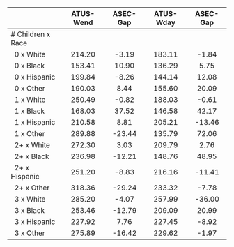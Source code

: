 
|                      |    ATUS-Wend |     ASEC-Gap |    ATUS-Wday |     ASEC-Gap |
| -------------------- | :----------: | :----------: | :----------: | :----------: |
| # Children x Race    |              |              |              |              |
| &nbsp;&nbsp;0 x White |       214.20 |        -3.19 |       183.11 |        -1.84 |
| &nbsp;&nbsp;0 x Black |       153.41 |        10.90 |       136.29 |         5.75 |
| &nbsp;&nbsp;0 x Hispanic |       199.84 |        -8.26 |       144.14 |        12.08 |
| &nbsp;&nbsp;0 x Other |       190.03 |         8.44 |       155.60 |        20.09 |
| &nbsp;&nbsp;1 x White |       250.49 |        -0.82 |       188.03 |        -0.61 |
| &nbsp;&nbsp;1 x Black |       168.03 |        37.52 |       146.58 |        42.17 |
| &nbsp;&nbsp;1 x Hispanic |       210.58 |         8.81 |       205.21 |       -13.46 |
| &nbsp;&nbsp;1 x Other |       289.88 |       -23.44 |       135.79 |        72.06 |
| &nbsp;&nbsp;2+ x White |       272.30 |         3.03 |       209.79 |         2.76 |
| &nbsp;&nbsp;2+ x Black |       236.98 |       -12.21 |       148.76 |        48.95 |
| &nbsp;&nbsp;2+ x Hispanic |       251.20 |        -8.83 |       216.16 |       -11.41 |
| &nbsp;&nbsp;2+ x Other |       318.36 |       -29.24 |       233.32 |        -7.78 |
| &nbsp;&nbsp;3 x White |       285.20 |        -4.07 |       257.99 |       -36.00 |
| &nbsp;&nbsp;3 x Black |       253.46 |       -12.79 |       209.09 |        20.99 |
| &nbsp;&nbsp;3 x Hispanic |       227.92 |         7.76 |       227.45 |        -8.92 |
| &nbsp;&nbsp;3 x Other |       275.89 |       -16.42 |       229.62 |        -1.97 |

